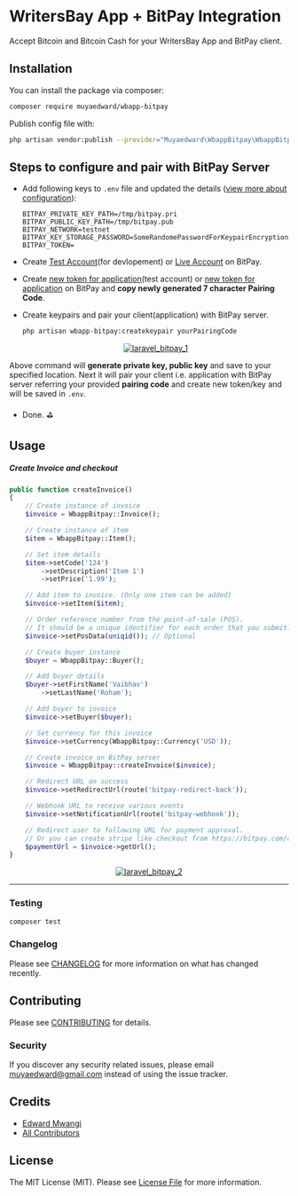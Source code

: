 # WritersBay App + BitPay Integration


Accept Bitcoin and Bitcoin Cash for your WritersBay App and BitPay client.
## Installation

You can install the package via composer:

```bash
composer require muyaedward/wbapp-bitpay
```
Publish config file with:

```bash
php artisan vendor:publish --provider="Muyaedward\WbappBitpay\WbappBitpayServiceProvider"
```
## Steps to configure and pair with BitPay Server

- Add following keys to `.env` file and updated the details ([view more about configuration](https://support.bitpay.com/hc/en-us/articles/115003001063-How-do-I-configure-the-PHP-BitPay-Client-Library-)):

    ```dotenv
    BITPAY_PRIVATE_KEY_PATH=/tmp/bitpay.pri
    BITPAY_PUBLIC_KEY_PATH=/tmp/bitpay.pub
    BITPAY_NETWORK=testnet
    BITPAY_KEY_STORAGE_PASSWORD=SomeRandomePasswordForKeypairEncryption
    BITPAY_TOKEN=
    ``` 

- Create [Test Account](http://test.bitpay.com/)(for devlopement) or [Live Account](http://bitpay.com/) on BitPay.

- Create [new token for application](https://test.bitpay.com/dashboard/merchant/api-tokens)(test account) or [new token for application](https://bitpay.com/dashboard/merchant/api-tokens) on BitPay and **copy newly generated 7 character Pairing Code**.

- Create keypairs and pair your client(application) with BitPay server.

    ```bash
    php artisan wbapp-bitpay:createkeypair yourPairingCode
    ```
    
    <p align="center"><a href="https://preview.ibb.co/gaJ1DJ/laravel_bitpay_3.png"><img src="https://preview.ibb.co/gaJ1DJ/laravel_bitpay_3.png" alt="laravel_bitpay_1" border="0"></a></p>
Above command will **generate private key, public key** and save to your specified location. Next it will pair your client i.e. application with BitPay server referring your provided **pairing code** and create new token/key and will be saved in `.env`.

- Done. :golf:

## Usage

##### Create Invoice and checkout
``` php
public function createInvoice()
{
    // Create instance of invoice
    $invoice = WbappBitpay::Invoice();

    // Create instance of item
    $item = WbappBitpay::Item();

    // Set item details
    $item->setCode('124')
        ->setDescription('Item 1')
        ->setPrice('1.99');

    // Add item to invoice. (Only one item can be added)
    $invoice->setItem($item);

    // Order reference number from the point-of-sale (POS). 
    // It should be a unique identifier for each order that you submit. 
    $invoice->setPosData(uniqid()); // Optional

    // Create buyer instance
    $buyer = WbappBitpay::Buyer();

    // Add buyer details
    $buyer->setFirstName('Vaibhav')
        ->setLastName('Roham');

    // Add buyer to invoice
    $invoice->setBuyer($buyer);

    // Set currency for this invoice
    $invoice->setCurrency(WbappBitpay::Currency('USD'));

    // Create invoice on BitPay server
    $invoice = WbappBitpay::createInvoice($invoice);

    // Redirect URL on success
    $invoice->setRedirectUrl(route('bitpay-redirect-back'));

    // Webhook URL to receive various events
    $invoice->setNotificationUrl(route('bitpay-webhook'));

    // Redirect user to following URL for payment approval. 
    // Or you can create stripe like checkout from https://bitpay.com/create-checkout
    $paymentUrl = $invoice->getUrl();
}
```

 <p align="center"><a href="https://preview.ibb.co/jxMzFy/laravel_bitpay_2.png"><img src="https://image.ibb.co/jxMzFy/laravel_bitpay_2.png" alt="laravel_bitpay_2" border="0"></a></p>

----

### Testing

``` bash
composer test
```

### Changelog

Please see [CHANGELOG](CHANGELOG.md) for more information on what has changed recently.

## Contributing

Please see [CONTRIBUTING](CONTRIBUTING.md) for details.

### Security

If you discover any security related issues, please email muyaedward@gmail.com instead of using the issue tracker.

## Credits

- [Edward Mwangi](https://github.com/muyaedward)
- [All Contributors](../../contributors)

## License

The MIT License (MIT). Please see [License File](LICENSE.md) for more information.
